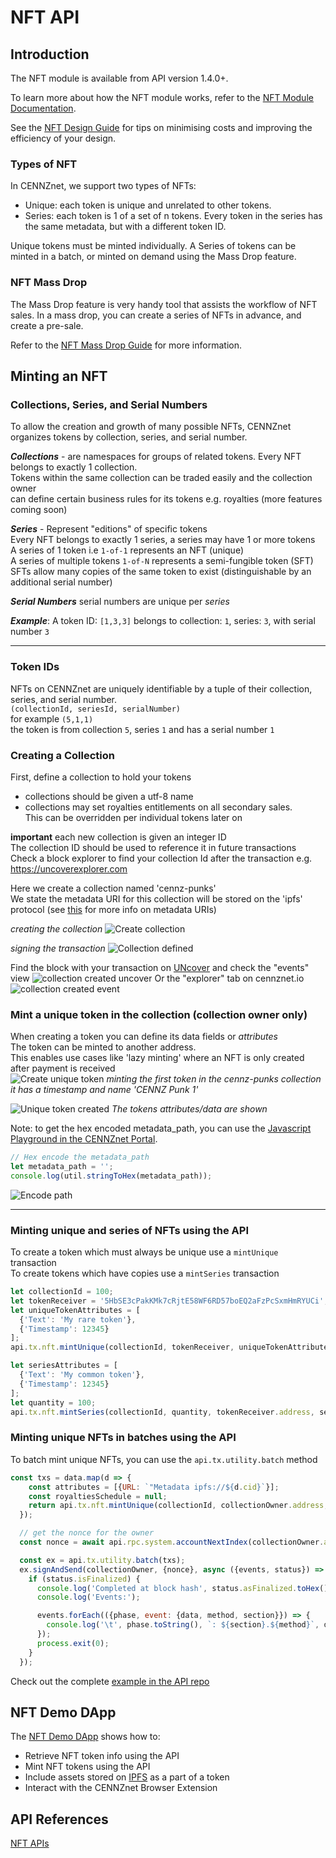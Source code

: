 # NFT API

## Introduction

The NFT module is available from API version 1.4.0+.

To learn more about how the NFT module works, refer to the [NFT Module Documentation](Runtime-modules/NFT).

See the [NFT Design Guide](Dapp-development/Guides/How-to-design-NFTs) for tips on minimising costs and improving the efficiency of your design.

### Types of NFT
In CENNZnet, we support two types of NFTs:
* Unique: each token is unique and unrelated to other tokens.
* Series: each token is 1 of a set of n tokens. Every token in the series has the same metadata, but with a different token ID. 

Unique tokens must be minted individually. 
A Series of tokens can be minted in a batch, or minted on demand using the Mass Drop feature.

### NFT Mass Drop
The Mass Drop feature is very handy tool that assists the workflow of NFT sales. 
In a mass drop, you can create a series of NFTs in advance, and create a pre-sale.

Refer to the [NFT Mass Drop Guide](CENNZnet-API/NFT-Mass-Drop) for more information.

## Minting an NFT

### Collections, Series, and Serial Numbers

To allow the creation and growth of many possible NFTs, CENNZnet organizes tokens
by collection, series, and serial number.  

*__Collections__* - are namespaces for groups of related tokens. Every NFT belongs to exactly 1 collection.  
Tokens within the same collection can be traded easily and the collection owner  
can define certain business rules for its tokens e.g. royalties (more features coming soon)  

*__Series__* - Represent "editions" of specific tokens  
Every NFT belongs to exactly 1 series, a series may have 1 or more tokens  
A series of 1 token i.e `1-of-1` represents an NFT (unique)  
A series of multiple tokens `1-of-N` represents a semi-fungible token (SFT)  
SFTs allow many copies of the same token to exist (distinguishable by an additional serial number)

*__Serial Numbers__*
serial numbers are unique per _series_

*__Example__*: A token ID: `[1,3,3]` belongs to collection: `1`, series: `3`, with serial number `3`

---

### Token IDs
NFTs on CENNZnet are uniquely identifiable by a tuple of their collection, series, and serial number.  
`(collectionId, seriesId, serialNumber)`  
for example
`(5,1,1)`  
the token is from collection `5`, series `1` and has a serial number `1`  

### Creating a Collection

First, define a collection to hold your tokens  
- collections should be given a utf-8 name  
- collections may set royalties entitlements on all secondary sales.  
This can be overridden per individual tokens later on  

**important** each new collection is given an integer ID  
The collection ID should be used to reference it in future transactions  
Check a block explorer to find your collection Id after the transaction e.g. https://uncoverexplorer.com  

Here we create a collection named 'cennz-punks'  
We state the metadata URI for this collection will be stored on the 'ipfs' protocol  (see [this](https://github.com/cennznet/cennznet/issues/442#issue-891616973) for more info on metadata URIs)  

*creating the collection*
![Create collection](../../assets/images/nft-module/create-collection.png ':width=100')

*signing the transaction*
![Collection defined](../../assets/images/nft-module/collection-defined.png)

Find the block with your transaction on [UNcover](https://uncoverexplorer.com/) and check the "events" view
![collection created uncover](../../assets/images/nft-module/create-collection-uncover.png)
Or the "explorer" tab on cennznet.io
![collection created event](../../assets/images/nft-module/collection-created-event.png)


### Mint a unique token in the collection (collection owner only)

When creating a token you can define its data fields or _attributes_  
The token can be minted to another address.  
This enables use cases like 'lazy minting' where an NFT is only created after payment is received  
![Create unique token](../../assets/images/nft-module/create-unique-token.png)
*minting the first token in the cennz-punks collection*  
*it has a timestamp and name 'CENNZ Punk 1'*  

![Unique token created](../../assets/images/nft-module/create-unique-token-defined.png)
*The tokens attributes/data are shown*

Note: to get the hex encoded metadata_path, you can use the [Javascript Playground in the CENNZnet Portal](https://cennznet.io/#/js).
```js
// Hex encode the metadata_path
let metadata_path = '';
console.log(util.stringToHex(metadata_path));
```
![Encode path](../../assets/images/nft-module/hex_encode_string.png)

---

### Minting unique and series of NFTs using the API

To create a token which must always be unique use a `mintUnique` transaction  
To create tokens which have copies use a `mintSeries` transaction  

```js
let collectionId = 100;
let tokenReceiver = '5HbSE3cPakKMk7cRjtE58WF6RD57boEQ2aFzPcSxmHmRYUCi';
let uniqueTokenAttributes = [
  {'Text': 'My rare token'},
  {'Timestamp': 12345}
];
api.tx.nft.mintUnique(collectionId, tokenReceiver, uniqueTokenAttributes, null, null)

let seriesAttributes = [
  {'Text': 'My common token'},
  {'Timestamp': 12345}
];
let quantity = 100;
api.tx.nft.mintSeries(collectionId, quantity, tokenReceiver.address, seriesAttributes, metadataPath, null)
```

### Minting unique NFTs in batches using the API
To batch mint unique NFTs, you can use the `api.tx.utility.batch` method 
```js
const txs = data.map(d => {
    const attributes = [{URL: `"Metadata ipfs://${d.cid}`}];
    const royaltiesSchedule = null;
    return api.tx.nft.mintUnique(collectionId, collectionOwner.address, attributes, d.metadataPath, royaltiesSchedule);
  });

  // get the nonce for the owner
  const nonce = await api.rpc.system.accountNextIndex(collectionOwner.address);

  const ex = api.tx.utility.batch(txs);
  ex.signAndSend(collectionOwner, {nonce}, async ({events, status}) => {
    if (status.isFinalized) {
      console.log('Completed at block hash', status.asFinalized.toHex());
      console.log('Events:');

      events.forEach(({phase, event: {data, method, section}}) => {
        console.log('\t', phase.toString(), `: ${section}.${method}`, data.toString());
      });
      process.exit(0);
    }
  });
```


Check out the complete [example in the API repo](https://github.com/cennznet/api.js/tree/master/docs/examples/promise/14_mint_multiple_nfts)


## NFT Demo DApp
The [NFT Demo DApp](https://github.com/cennznet/NFTDemo) shows how to:
* Retrieve NFT token info using the API
* Mint NFT tokens using the API
* Include assets stored on [IPFS](https://ipfs.io/) as a part of a token
* Interact with the CENNZnet Browser Extension

## API References

[NFT APIs](https://raw.githubusercontent.com/cennznet/api.js/master/docs/cennznet/nft.md ':include :type=tsdoc')
